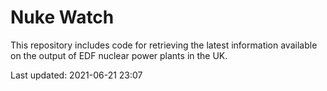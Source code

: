 # Nuke Watch

This repository includes code for retrieving the latest information available on the output of EDF nuclear power plants in the UK.

Last updated: 2021-06-21 23:07